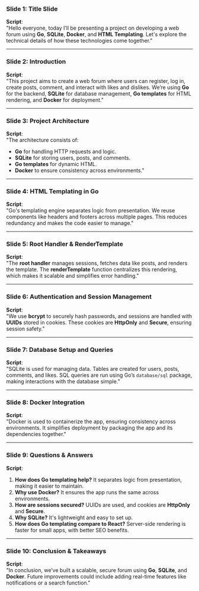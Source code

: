 ### **Slide 1: Title Slide**

**Script**:  
"Hello everyone, today I’ll be presenting a project on developing a web forum using **Go**, **SQLite**, **Docker**, and **HTML Templating**. Let's explore the technical details of how these technologies come together."

---

### **Slide 2: Introduction**

**Script**:  
"This project aims to create a web forum where users can register, log in, create posts, comment, and interact with likes and dislikes. We’re using **Go** for the backend, **SQLite** for database management, **Go templates** for HTML rendering, and **Docker** for deployment."

---

### **Slide 3: Project Architecture**

**Script**:  
"The architecture consists of:

- **Go** for handling HTTP requests and logic.
- **SQLite** for storing users, posts, and comments.
- **Go templates** for dynamic HTML.
- **Docker** to ensure consistency across environments."

---

### **Slide 4: HTML Templating in Go**

**Script**:  
"Go's templating engine separates logic from presentation. We reuse components like headers and footers across multiple pages. This reduces redundancy and makes the code easier to manage."

---

### **Slide 5: Root Handler & RenderTemplate**

**Script**:  
"The **root handler** manages sessions, fetches data like posts, and renders the template. The **renderTemplate** function centralizes this rendering, which makes it scalable and simplifies error handling."

---

### **Slide 6: Authentication and Session Management**

**Script**:  
"We use **bcrypt** to securely hash passwords, and sessions are handled with **UUIDs** stored in cookies. These cookies are **HttpOnly** and **Secure**, ensuring session safety."

---

### **Slide 7: Database Setup and Queries**

**Script**:  
"SQLite is used for managing data. Tables are created for users, posts, comments, and likes. SQL queries are run using Go’s `database/sql` package, making interactions with the database simple."

---

### **Slide 8: Docker Integration**

**Script**:  
"Docker is used to containerize the app, ensuring consistency across environments. It simplifies deployment by packaging the app and its dependencies together."

---

### **Slide 9: Questions & Answers**

**Script**:

1. **How does Go templating help?** It separates logic from presentation, making it easier to maintain.
2. **Why use Docker?** It ensures the app runs the same across environments.
3. **How are sessions secured?** UUIDs are used, and cookies are **HttpOnly** and **Secure**.
4. **Why SQLite?** It's lightweight and easy to set up.
5. **How does Go templating compare to React?** Server-side rendering is faster for small apps, with better SEO benefits.

---

### **Slide 10: Conclusion & Takeaways**

**Script**:  
"In conclusion, we’ve built a scalable, secure forum using **Go**, **SQLite**, and **Docker**. Future improvements could include adding real-time features like notifications or a search function."
